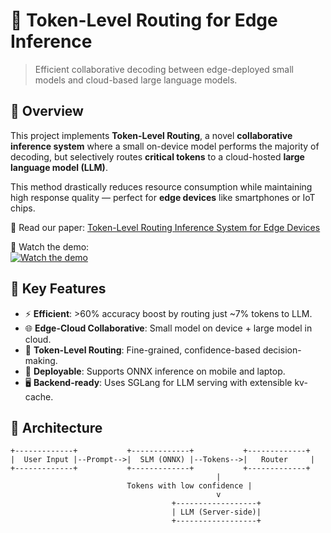 
# 🔀 Token-Level Routing for Edge Inference

> Efficient collaborative decoding between edge-deployed small models and cloud-based large language models.

## 🧠 Overview

This project implements **Token-Level Routing**, a novel **collaborative inference system** where a small on-device model performs the majority of decoding, but selectively routes **critical tokens** to a cloud-hosted **large language model (LLM)**.

This method drastically reduces resource consumption while maintaining high response quality — perfect for **edge devices** like smartphones or IoT chips.

📄 Read our paper: [Token-Level Routing Inference System for Edge Devices](https://arxiv.org/abs/your-paper-link)

🎥 Watch the demo:  
[![Watch the demo](https://img.youtube.com/vi/Tr_ziV_PJT4/hqdefault.jpg)](https://www.youtube.com/watch?v=Tr_ziV_PJT4)

## 🚀 Key Features

- ⚡ **Efficient**: >60% accuracy boost by routing just ~7% tokens to LLM.
- 🌐 **Edge-Cloud Collaborative**: Small model on device + large model in cloud.
- 🧭 **Token-Level Routing**: Fine-grained, confidence-based decision-making.
- 📱 **Deployable**: Supports ONNX inference on mobile and laptop.
- 🖥️ **Backend-ready**: Uses SGLang for LLM serving with extensible kv-cache.

## 📐 Architecture

```text
+-------------+           +-------------+           +-------------+
|  User Input |--Prompt-->|  SLM (ONNX) |--Tokens-->|   Router     |
+-------------+           +-------------+           +-------------+
                                              |
                          Tokens with low confidence |
                                              v
                                    +------------------+
                                    | LLM (Server-side)|
                                    +------------------+
